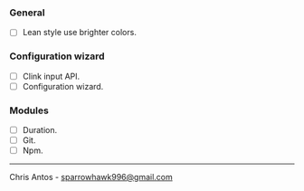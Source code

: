 ### General
- [ ] Lean style use brighter colors.

### Configuration wizard
- [ ] Clink input API.
- [ ] Configuration wizard.

### Modules
- [ ] Duration.
- [ ] Git.
- [ ] Npm.

---
Chris Antos - sparrowhawk996@gmail.com
